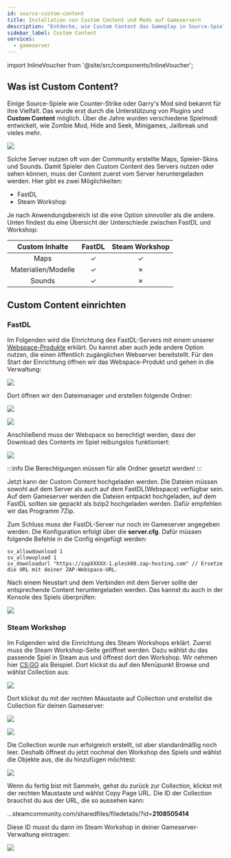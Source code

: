 ```yaml
---
id: source-custom-content
title: Installation von Custom Content und Mods auf Gameservern
description: "Entdecke, wie Custom Content das Gameplay in Source-Spielen wie Counter-Strike und Garry's Mod mit Maps, Skins und Sounds verbessert → Jetzt mehr erfahren"
sidebar_label: Custom Content
services:
  - gameserver
---
```


import InlineVoucher from '@site/src/components/InlineVoucher';

## Was ist Custom Content?

Einige Source-Spiele wie Counter-Strike oder Garry's Mod sind bekannt für ihre Vielfalt. Das wurde erst durch die Unterstützung von Plugins und **Custom Content** möglich. Über die Jahre wurden verschiedene Spielmodi entwickelt, wie Zombie Mod, Hide and Seek, Minigames, Jailbreak und vieles mehr.

![](https://screensaver01.zap-hosting.com/index.php/s/MxDRfHZDFRHEjog/preview)

<InlineVoucher />

Solche Server nutzen oft von der Community erstellte Maps, Spieler-Skins und Sounds. Damit Spieler den Custom Content des Servers nutzen oder sehen können, muss der Content zuerst vom Server heruntergeladen werden. Hier gibt es zwei Möglichkeiten:

- FastDL
- Steam Workshop

Je nach Anwendungsbereich ist die eine Option sinnvoller als die andere. Unten findest du eine Übersicht der Unterschiede zwischen FastDL und Workshop:

|  Custom Inhalte  | FastDL | Steam Workshop |
| :--------------: | :----: | :------------: |
|       Maps       |   ✓    |       ✓        |
| Materialien/Modelle |   ✓    |       ✗        |
|      Sounds      |   ✓    |       ✗        |



## Custom Content einrichten



### FastDL

Im Folgenden wird die Einrichtung des FastDL-Servers mit einem unserer [Webspace-Produkte](https://zap-hosting.com/en/shop/product/webspace/) erklärt. Du kannst aber auch jede andere Option nutzen, die einen öffentlich zugänglichen Webserver bereitstellt. Für den Start der Einrichtung öffnen wir das Webspace-Produkt und gehen in die Verwaltung:

![](https://screensaver01.zap-hosting.com/index.php/s/JdmBxGiicrQTxDt/preview)



Dort öffnen wir den Dateimanager und erstellen folgende Ordner:

![](https://screensaver01.zap-hosting.com/index.php/s/dptRwGTgL6bHXrE/preview)

![](https://screensaver01.zap-hosting.com/index.php/s/beCCJPFT5si3wRZ/preview)



Anschließend muss der Webspace so berechtigt werden, dass der Download des Contents im Spiel reibungslos funktioniert:

![](https://screensaver01.zap-hosting.com/index.php/s/7xSDbPRW6MYomk4/preview)

:::info
Die Berechtigungen müssen für alle Ordner gesetzt werden!
:::

Jetzt kann der Custom Content hochgeladen werden. Die Dateien müssen sowohl auf dem Server als auch auf dem FastDL(Webspace) verfügbar sein. Auf dem Gameserver werden die Dateien entpackt hochgeladen, auf dem FastDL sollten sie gepackt als bzip2 hochgeladen werden. Dafür empfehlen wir das Programm 7Zip.

Zum Schluss muss der FastDL-Server nur noch im Gameserver angegeben werden. Die Konfiguration erfolgt über die **server.cfg**. Dafür müssen folgende Befehle in die Config eingefügt werden:

```
sv_allowdownload 1
sv_allowupload 1
sv_downloadurl "https://zapXXXXX-1.plesk08.zap-hosting.com" // Ersetze die URL mit deiner ZAP-Webspace-URL.
```

Nach einem Neustart und dem Verbinden mit dem Server sollte der entsprechende Content heruntergeladen werden. Das kannst du auch in der Konsole des Spiels überprüfen:

![](https://screensaver01.zap-hosting.com/index.php/s/Xbk5gSQAMQSK9Me/preview)



### Steam Workshop

Im Folgenden wird die Einrichtung des Steam Workshops erklärt. Zuerst muss die Steam Workshop-Seite geöffnet werden. Dazu wählst du das passende Spiel in Steam aus und öffnest dort den Workshop. Wir nehmen hier [CS:GO](https://steamcommunity.com/workshop/browse/?appid=730&browsesort=trend&section=collections) als Beispiel. Dort klickst du auf den Menüpunkt Browse und wählst Collection aus:

![](https://screensaver01.zap-hosting.com/index.php/s/PaTrSqacw7733yB/preview)

Dort klickst du mit der rechten Maustaste auf Collection und erstellst die Collection für deinen Gameserver:

![](https://screensaver01.zap-hosting.com/index.php/s/JZmsT6KexmteeJw/preview)

![](https://screensaver01.zap-hosting.com/index.php/s/99bEm45t48rCzAT/preview)

Die Collection wurde nun erfolgreich erstellt, ist aber standardmäßig noch leer. Deshalb öffnest du jetzt nochmal den Workshop des Spiels und wählst die Objekte aus, die du hinzufügen möchtest:

![](https://screensaver01.zap-hosting.com/index.php/s/WpYrLbYESYjmmWa/preview)

Wenn du fertig bist mit Sammeln, gehst du zurück zur Collection, klickst mit der rechten Maustaste und wählst Copy Page URL. Die ID der Collection brauchst du aus der URL, die so aussehen kann:

...steamcommunity.com/sharedfiles/filedetails/?id=**2108505414**

Diese ID musst du dann im Steam Workshop in deiner Gameserver-Verwaltung eintragen:

![](https://screensaver01.zap-hosting.com/index.php/s/6gCM5rWoeBeg57M/preview)

<InlineVoucher />